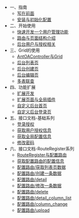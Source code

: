 * 一、指南
  * [写在前面](1/readme.md)
  * [安装与初始化配置](1/install.md)
* 二、开始使用
  * [快速开发一个用户管理功能](2/quick.md)
  * [路由与页面结构介绍](2/router.md)
  * [后台用户与授权相关](2/user.md)
* 三、Grid的使用
  * [AntOAController与Grid](3/grid.md)
  * [后台列表页](3/list.md)
  * [后台创建页](3/create.md)
  * [后台编辑页](3/edit.md)
  * [多表联查](3/join.md)
* 四、功能扩展
  * [扩展开发](4/extends.md)
  * [扩展页面与全局插件](4/page.md)
  * [自定义后台首页](4/home.md)
  * [自定义后台登录页](4/login.md)
* 五、接口文档-基础系列
  * [登录授权](5/auth_login.md)
  * [获取用户授权信息](5/auth_auth.md)
  * [获取全局配置信息](5/auth_config.md)
  * [修改密码](5/user_change_password.md)
* 六、接口文档-RouteRegister系列
  * [RouteRegister与配置路由](5/config/about.md)
  * [获取配置路由的配置信息](5/config/grid_config.md)
  * [配置路由/获取列表页数据](5/config/list.md)
  * [配置路由/创建一条数据](5/config/create.md)
  * [配置路由/detail](5/config/detail.md)
  * [配置路由/修改一条数据](5/config/save.md)
  * [配置路由/delete](5/config/delete.md)
  * [配置路由/detail_column_list](5/config/detail_column_list.md)
  * [配置路由/column_change](5/config/column_change.md)
  * [配置路由/upload](5/config/upload.md)